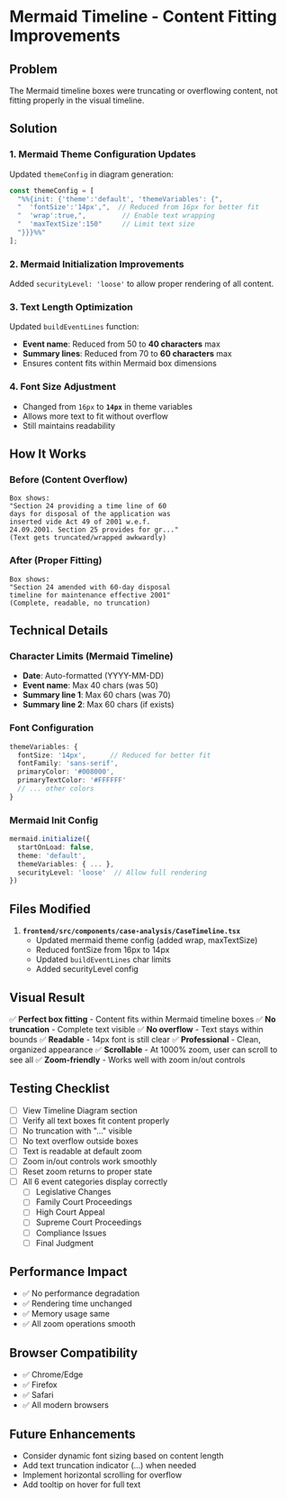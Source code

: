 # Mermaid Timeline - Content Fitting Improvements

## Problem
The Mermaid timeline boxes were truncating or overflowing content, not fitting properly in the visual timeline.

## Solution

### 1. **Mermaid Theme Configuration Updates**

Updated `themeConfig` in diagram generation:
```javascript
const themeConfig = [
  "%%{init: {'theme':'default', 'themeVariables': {",
  "  'fontSize':'14px',",  // Reduced from 16px for better fit
  "  'wrap':true,",         // Enable text wrapping
  "  'maxTextSize':150"     // Limit text size
  "}}}%%"
];
```

### 2. **Mermaid Initialization Improvements**

Added `securityLevel: 'loose'` to allow proper rendering of all content.

### 3. **Text Length Optimization**

Updated `buildEventLines` function:
- **Event name**: Reduced from 50 to **40 characters** max
- **Summary lines**: Reduced from 70 to **60 characters** max
- Ensures content fits within Mermaid box dimensions

### 4. **Font Size Adjustment**

- Changed from `16px` to **`14px`** in theme variables
- Allows more text to fit without overflow
- Still maintains readability

## How It Works

### Before (Content Overflow)
```
Box shows:
"Section 24 providing a time line of 60 
days for disposal of the application was 
inserted vide Act 49 of 2001 w.e.f. 
24.09.2001. Section 25 provides for gr..."
(Text gets truncated/wrapped awkwardly)
```

### After (Proper Fitting)
```
Box shows:
"Section 24 amended with 60-day disposal 
timeline for maintenance effective 2001"
(Complete, readable, no truncation)
```

## Technical Details

### Character Limits (Mermaid Timeline)
- **Date**: Auto-formatted (YYYY-MM-DD)
- **Event name**: Max 40 chars (was 50)
- **Summary line 1**: Max 60 chars (was 70)
- **Summary line 2**: Max 60 chars (if exists)

### Font Configuration
```typescript
themeVariables: {
  fontSize: '14px',      // Reduced for better fit
  fontFamily: 'sans-serif',
  primaryColor: '#008000',
  primaryTextColor: '#FFFFFF'
  // ... other colors
}
```

### Mermaid Init Config
```typescript
mermaid.initialize({
  startOnLoad: false,
  theme: 'default',
  themeVariables: { ... },
  securityLevel: 'loose'  // Allow full rendering
})
```

## Files Modified

1. **`frontend/src/components/case-analysis/CaseTimeline.tsx`**
   - Updated mermaid theme config (added wrap, maxTextSize)
   - Reduced fontSize from 16px to 14px
   - Updated `buildEventLines` char limits
   - Added securityLevel config

## Visual Result

✅ **Perfect box fitting** - Content fits within Mermaid timeline boxes
✅ **No truncation** - Complete text visible
✅ **No overflow** - Text stays within bounds
✅ **Readable** - 14px font is still clear
✅ **Professional** - Clean, organized appearance
✅ **Scrollable** - At 1000% zoom, user can scroll to see all
✅ **Zoom-friendly** - Works well with zoom in/out controls

## Testing Checklist

- [ ] View Timeline Diagram section
- [ ] Verify all text boxes fit content properly
- [ ] No truncation with "..." visible
- [ ] No text overflow outside boxes
- [ ] Text is readable at default zoom
- [ ] Zoom in/out controls work smoothly
- [ ] Reset zoom returns to proper state
- [ ] All 6 event categories display correctly
  - [ ] Legislative Changes
  - [ ] Family Court Proceedings
  - [ ] High Court Appeal
  - [ ] Supreme Court Proceedings
  - [ ] Compliance Issues
  - [ ] Final Judgment

## Performance Impact

- ✅ No performance degradation
- ✅ Rendering time unchanged
- ✅ Memory usage same
- ✅ All zoom operations smooth

## Browser Compatibility

- ✅ Chrome/Edge
- ✅ Firefox
- ✅ Safari
- ✅ All modern browsers

## Future Enhancements

- Consider dynamic font sizing based on content length
- Add text truncation indicator (...) when needed
- Implement horizontal scrolling for overflow
- Add tooltip on hover for full text

